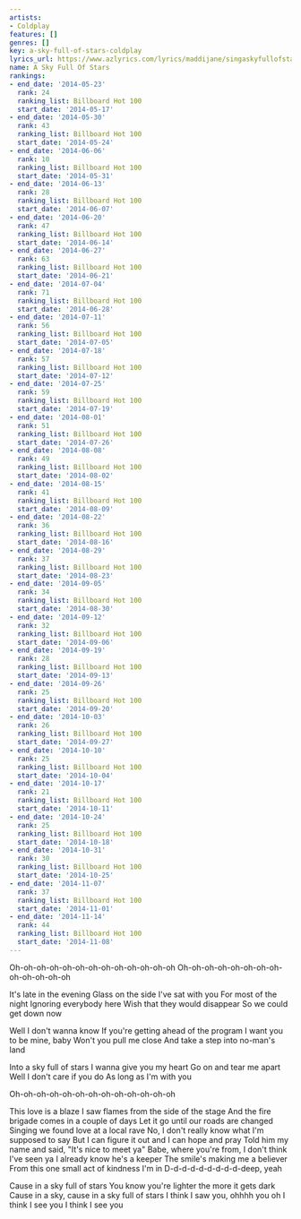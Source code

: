 ```yaml
---
artists:
- Coldplay
features: []
genres: []
key: a-sky-full-of-stars-coldplay
lyrics_url: https://www.azlyrics.com/lyrics/maddijane/singaskyfullofstars.html
name: A Sky Full Of Stars
rankings:
- end_date: '2014-05-23'
  rank: 24
  ranking_list: Billboard Hot 100
  start_date: '2014-05-17'
- end_date: '2014-05-30'
  rank: 43
  ranking_list: Billboard Hot 100
  start_date: '2014-05-24'
- end_date: '2014-06-06'
  rank: 10
  ranking_list: Billboard Hot 100
  start_date: '2014-05-31'
- end_date: '2014-06-13'
  rank: 28
  ranking_list: Billboard Hot 100
  start_date: '2014-06-07'
- end_date: '2014-06-20'
  rank: 47
  ranking_list: Billboard Hot 100
  start_date: '2014-06-14'
- end_date: '2014-06-27'
  rank: 63
  ranking_list: Billboard Hot 100
  start_date: '2014-06-21'
- end_date: '2014-07-04'
  rank: 71
  ranking_list: Billboard Hot 100
  start_date: '2014-06-28'
- end_date: '2014-07-11'
  rank: 56
  ranking_list: Billboard Hot 100
  start_date: '2014-07-05'
- end_date: '2014-07-18'
  rank: 57
  ranking_list: Billboard Hot 100
  start_date: '2014-07-12'
- end_date: '2014-07-25'
  rank: 59
  ranking_list: Billboard Hot 100
  start_date: '2014-07-19'
- end_date: '2014-08-01'
  rank: 51
  ranking_list: Billboard Hot 100
  start_date: '2014-07-26'
- end_date: '2014-08-08'
  rank: 49
  ranking_list: Billboard Hot 100
  start_date: '2014-08-02'
- end_date: '2014-08-15'
  rank: 41
  ranking_list: Billboard Hot 100
  start_date: '2014-08-09'
- end_date: '2014-08-22'
  rank: 36
  ranking_list: Billboard Hot 100
  start_date: '2014-08-16'
- end_date: '2014-08-29'
  rank: 37
  ranking_list: Billboard Hot 100
  start_date: '2014-08-23'
- end_date: '2014-09-05'
  rank: 34
  ranking_list: Billboard Hot 100
  start_date: '2014-08-30'
- end_date: '2014-09-12'
  rank: 32
  ranking_list: Billboard Hot 100
  start_date: '2014-09-06'
- end_date: '2014-09-19'
  rank: 28
  ranking_list: Billboard Hot 100
  start_date: '2014-09-13'
- end_date: '2014-09-26'
  rank: 25
  ranking_list: Billboard Hot 100
  start_date: '2014-09-20'
- end_date: '2014-10-03'
  rank: 26
  ranking_list: Billboard Hot 100
  start_date: '2014-09-27'
- end_date: '2014-10-10'
  rank: 25
  ranking_list: Billboard Hot 100
  start_date: '2014-10-04'
- end_date: '2014-10-17'
  rank: 21
  ranking_list: Billboard Hot 100
  start_date: '2014-10-11'
- end_date: '2014-10-24'
  rank: 25
  ranking_list: Billboard Hot 100
  start_date: '2014-10-18'
- end_date: '2014-10-31'
  rank: 30
  ranking_list: Billboard Hot 100
  start_date: '2014-10-25'
- end_date: '2014-11-07'
  rank: 37
  ranking_list: Billboard Hot 100
  start_date: '2014-11-01'
- end_date: '2014-11-14'
  rank: 44
  ranking_list: Billboard Hot 100
  start_date: '2014-11-08'
---
```


Oh-oh-oh-oh-oh-oh-oh-oh-oh-oh-oh-oh-oh
Oh-oh-oh-oh-oh-oh-oh-oh-oh-oh-oh-oh-oh

It's late in the evening
Glass on the side
I've sat with you
For most of the night
Ignoring everybody here
Wish that they would disappear
So we could get down now

Well I don't wanna know
If you're getting ahead of the program
I want you to be mine, baby
Won't you pull me close
And take a step into no-man's land

Into a sky full of stars
I wanna give you my heart
Go on and tear me apart
Well I don't care if you do
As long as I'm with you

Oh-oh-oh-oh-oh-oh-oh-oh-oh-oh-oh-oh-oh

This love is a blaze
I saw flames from the side of the stage
And the fire brigade comes in a couple of days
Let it go until our roads are changed
Singing we found love at a local rave
No, I don't really know what I'm supposed to say
But I can figure it out and I can hope and pray
Told him my name and said, "It's nice to meet ya"
Babe, where you're from, I don't think I've seen ya
I already know he's a keeper
The smile's making me a believer
From this one small act of kindness I'm in
D-d-d-d-d-d-d-d-d-deep, yeah

Cause in a sky full of stars
You know you're lighter the more it gets dark
Cause in a sky, cause in a sky full of stars
I think I saw you, ohhhh you oh
I think I see you
I think I see you



